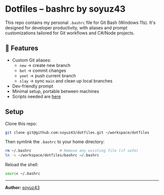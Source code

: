 # Dotfiles – bashrc by soyuz43

This repo contains my personal `.bashrc` file for Git Bash (Windows 11s). It's designed for developer productivity, with aliases and prompt customizations tailored for Git workflows and C#/Node projects.

## 🔧 Features

- Custom Git aliases:
  - `new` → create new branch
  - `bet` → commit changes
  - `yeet` → push current branch
  - `slay` → sync `main` and clean up local branches
- Dev-friendly prompt
- Minimal setup, portable between machines
- Scripts needed are [here](https://github.com/soyuz43/BashScripts-Win)
## Setup

Clone this repo:

```bash
git clone git@github.com:soyuz43/dotfiles.git ~/workspace/dotfiles
````

Then symlink the `.bashrc` to your home directory:

```bash
rm ~/.bashrc             # Remove any existing file (if safe)
ln -s ~/workspace/dotfiles/bashrc ~/.bashrc
```

Reload the shell:

```bash
source ~/.bashrc
```

---

**Author:** [soyuz43](https://github.com/soyuz43)

